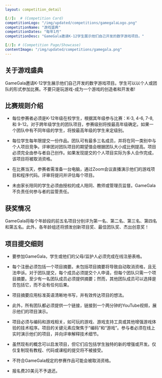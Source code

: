 ```yaml
---
layout: competition_detail

[//]:  # (Competition Card)
competitionLogo: "/img/updated/competitions/gamegalaLogo.png"
competitionName: "游戏盛典"
competitionDates: "每年1月"
competitionDesc: "GameGala邀请K-12学生展示他们自己开发的数字游戏项目。"

[//]: # (Competition Page/Showcase)
contentImage: "/img/updated/competitions/gamegala.png"
---
```


## 关于游戏盛典

GameGala邀请K-12学生展示他们自己开发的数字游戏项目。学生可以以个人或团队的形式参加比赛。不要只是玩游戏-成为一个游戏的创造者和开发者!

## 比赛规则介绍

+ 每位参赛者必须是K-12年级在校学生，根据其年级参与比赛：K-3, 4-6, 7-8, 和 9-12。对于跨年级学生的团队项目，参赛级别将按最高年级确定。如果一个团队中有不同年级的学生，将按最高年级的学生来定级别。

+ 每位学生每年限提交一份作品。团队可有最多三名成员，并将在同一类别中与个人项目竞争。评审团对团队项目的期望值会根据团队大小成比例提高。项目必须完全由参与者自己创作。如果发现提交的个人项目实际为多人合作完成，该项目将被取消资格。

+ 在比赛当天，参赛者需准备一台电脑，通过Zoom会议直播演示他们的游戏项目和程序代码。评审将提问并评估每个项目。

+ 未由家长陪同的学生必须由授权的成人陪同、教师或管理员监督。GameGala不负责任何参与者的监管责任。

## 获奖情况

GameGala将每个年龄段的前五名项目分别评为第一名、第二名、第三名、第四名和第五名。此外，各年龄组还将颁发创新项目奖、最佳团队奖、杰出创意奖！

## 项目提交细则

+ 要参加GameGala，学生或他们的父母/监护人必须完成在线注册表格。

+ 每个注册必须包括一个项目摘要。未包括项目摘要将导致自动取消资格，且无法申诉。对于团队提交，每个成员必须提交个人申请，但每个团队只需一个项目摘要。至少有一名团队成员必须提供摘要；然而，其他团队成员可以选择是否包括它，而不会有任何后果。

+ 项目摘要应用标准英语清晰地书写，并有效传达项目的想法。

+ 此外，所有团队都必须提供一个链接，链接到一个两分钟的YouTube视频，展示他们的项目演示。

+ 项目必须与编码和游戏相关，如可玩的游戏、游戏支持工具或其他增强游戏体验的技术程序。项目的关键元素应聚焦于“编码”和“游戏”。参与者必须在线上实时演示他们的项目，并向评审解释技术细节。

+ 虽然现有的概念可以启发项目，但它们应包括学生独特的新的增强或开发。仅仅复制现有教程、代码或课程的提交将不被接受。

+ 不符合GameGala规定的参赛作品可能会被取消资格。

+ 报名费20美元不予退还。
